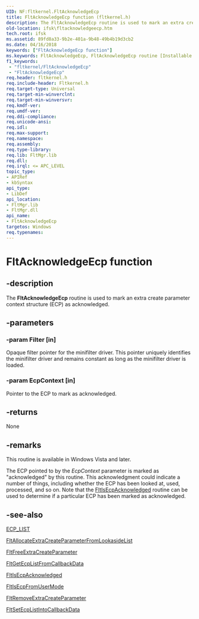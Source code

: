 ```yaml
---
UID: NF:fltkernel.FltAcknowledgeEcp
title: FltAcknowledgeEcp function (fltkernel.h)
description: The FltAcknowledgeEcp routine is used to mark an extra create parameter context structure (ECP) as acknowledged.
old-location: ifsk\fltacknowledgeecp.htm
tech.root: ifsk
ms.assetid: 89fd8a33-9b2e-401a-9b48-49b4b19d3cb2
ms.date: 04/16/2018
keywords: ["FltAcknowledgeEcp function"]
ms.keywords: FltAcknowledgeEcp, FltAcknowledgeEcp routine [Installable File System Drivers], FltApiRef_a_to_d_17c8b1d4-47d1-4871-be9d-57986967a083.xml, fltkernel/FltAcknowledgeEcp, ifsk.fltacknowledgeecp
f1_keywords:
 - "fltkernel/FltAcknowledgeEcp"
 - "FltAcknowledgeEcp"
req.header: fltkernel.h
req.include-header: Fltkernel.h
req.target-type: Universal
req.target-min-winverclnt: 
req.target-min-winversvr: 
req.kmdf-ver: 
req.umdf-ver: 
req.ddi-compliance: 
req.unicode-ansi: 
req.idl: 
req.max-support: 
req.namespace: 
req.assembly: 
req.type-library: 
req.lib: FltMgr.lib
req.dll: 
req.irql: <= APC_LEVEL
topic_type:
- APIRef
- kbSyntax
api_type:
- LibDef
api_location:
- FltMgr.lib
- FltMgr.dll
api_name:
- FltAcknowledgeEcp
targetos: Windows
req.typenames: 
---
```


# FltAcknowledgeEcp function


## -description


The <b>FltAcknowledgeEcp</b> routine is used to mark an extra create parameter context structure (ECP) as acknowledged.


## -parameters




### -param Filter [in]

Opaque filter pointer for the minifilter driver. This pointer uniquely identifies the minifilter driver and remains constant as long as the minifilter driver is loaded.


### -param EcpContext [in]

Pointer to the ECP to mark as acknowledged.


## -returns



None




## -remarks



This routine is available in Windows Vista and later. 

The ECP pointed to by the <i>EcpContext</i> parameter is marked as "acknowledged" by this routine.  This acknowledgment could indicate a number of things, including whether the ECP has been looked at, used, processed, and so on.  Note that the <a href="https://docs.microsoft.com/windows-hardware/drivers/ddi/fltkernel/nf-fltkernel-fltisecpacknowledged">FltIsEcpAcknowledged</a> routine can be used to determine if a particular ECP has been marked as acknowledged.




## -see-also




<a href="https://docs.microsoft.com/previous-versions/windows/hardware/drivers/ff540148(v=vs.85)">ECP_LIST</a>



<a href="https://docs.microsoft.com/windows-hardware/drivers/ddi/fltkernel/nf-fltkernel-fltallocateextracreateparameterfromlookasidelist">FltAllocateExtraCreateParameterFromLookasideList</a>



<a href="https://docs.microsoft.com/windows-hardware/drivers/ddi/fltkernel/nf-fltkernel-fltfreeextracreateparameter">FltFreeExtraCreateParameter</a>



<a href="https://docs.microsoft.com/windows-hardware/drivers/ddi/fltkernel/nf-fltkernel-fltgetecplistfromcallbackdata">FltGetEcpListFromCallbackData</a>



<a href="https://docs.microsoft.com/windows-hardware/drivers/ddi/fltkernel/nf-fltkernel-fltisecpacknowledged">FltIsEcpAcknowledged</a>



<a href="https://docs.microsoft.com/windows-hardware/drivers/ddi/fltkernel/nf-fltkernel-fltisecpfromusermode">FltIsEcpFromUserMode</a>



<a href="https://docs.microsoft.com/windows-hardware/drivers/ddi/fltkernel/nf-fltkernel-fltremoveextracreateparameter">FltRemoveExtraCreateParameter</a>



<a href="https://docs.microsoft.com/windows-hardware/drivers/ddi/fltkernel/nf-fltkernel-fltsetecplistintocallbackdata">FltSetEcpListIntoCallbackData</a>
 

 

